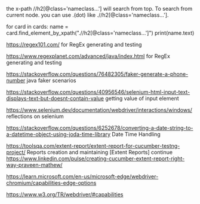 the x-path //h2[@class='nameclass...'] will search from top. To search from current node. you can use .(dot) like .//h2[@class='nameclass...'].

for card in cards:
    name = card.find_element_by_xpath(".//h2[@class='nameclass...']")
    print(name.text)


https://regex101.com/                         for RegEx generating and testing

https://www.regexplanet.com/advanced/java/index.html            for RegEx generating and testing


https://stackoverflow.com/questions/76482305/faker-generate-a-phone-number   java faker scenarios


https://stackoverflow.com/questions/40956546/selenium-html-input-text-displays-text-but-doesnt-contain-value  getting value of input element



https://www.selenium.dev/documentation/webdriver/interactions/windows/   reflections on selenium

https://stackoverflow.com/questions/6252678/converting-a-date-string-to-a-datetime-object-using-joda-time-library  Date Time Handling

https://toolsqa.com/extent-report/extent-report-for-cucumber-testng-project/       Reports creation and maintaining   [Extent Reports]
    continue  https://www.linkedin.com/pulse/creating-cucumber-extent-report-right-way-praveen-mathew/


https://learn.microsoft.com/en-us/microsoft-edge/webdriver-chromium/capabilities-edge-options

https://www.w3.org/TR/webdriver/#capabilities